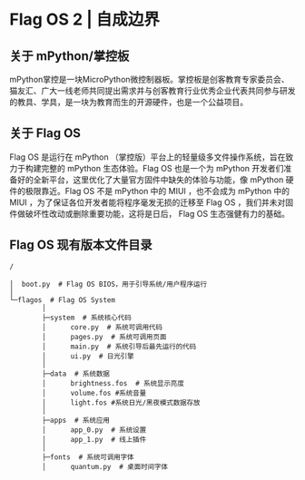 # Flag OS 2 | 自成边界

## 关于 mPython/掌控板

mPython掌控是一块MicroPython微控制器板。掌控板是创客教育专家委员会、猫友汇、广大一线老师共同提出需求并与创客教育行业优秀企业代表共同参与研发的教具、学具，是一块为教育而生的开源硬件，也是一个公益项目。

## 关于 Flag OS

Flag OS 是运行在 mPython （掌控版）平台上的轻量级多文件操作系统，旨在致力于构建完整的 mPython 生态体验。Flag OS 也是一个为 mPython 开发者们准备好的全新平台，这里优化了大量官方固件中缺失的体验与功能，像 mPython 硬件的极限靠近。Flag OS 不是 mPython 中的 MIUI ，也不会成为 mPython 中的 MIUI ，为了保证各位开发者能将程序毫发无损的迁移至 Flag OS ，我们并未对固件做破坏性改动或删除重要功能，这将是日后， Flag OS 生态强健有力的基础。

## Flag OS 现有版本文件目录

```
/

│  boot.py  # Flag OS BIOS，用于引导系统/用户程序运行
│
└─flagos  # Flag OS System
        │
        ├─system  # 系统核心代码
        │      core.py  # 系统可调用代码
        │      pages.py  # 系统可调用页面
        │      main.py  # 系统引导后最先运行的代码
        │      ui.py  # 日光引擎
        │
        ├─data  # 系统数据
        │      brightness.fos  # 系统显示亮度
        │      volume.fos #系统音量
        │      light.fos #系统日光/黑夜模式数据存放
        │
        ├─apps  # 系统应用
        │      app_0.py  # 系统设置
        │      app_1.py  # 线上插件
        │
        ├─fonts  # 系统可调用字体
        │      quantum.py  # 桌面时间字体
```
